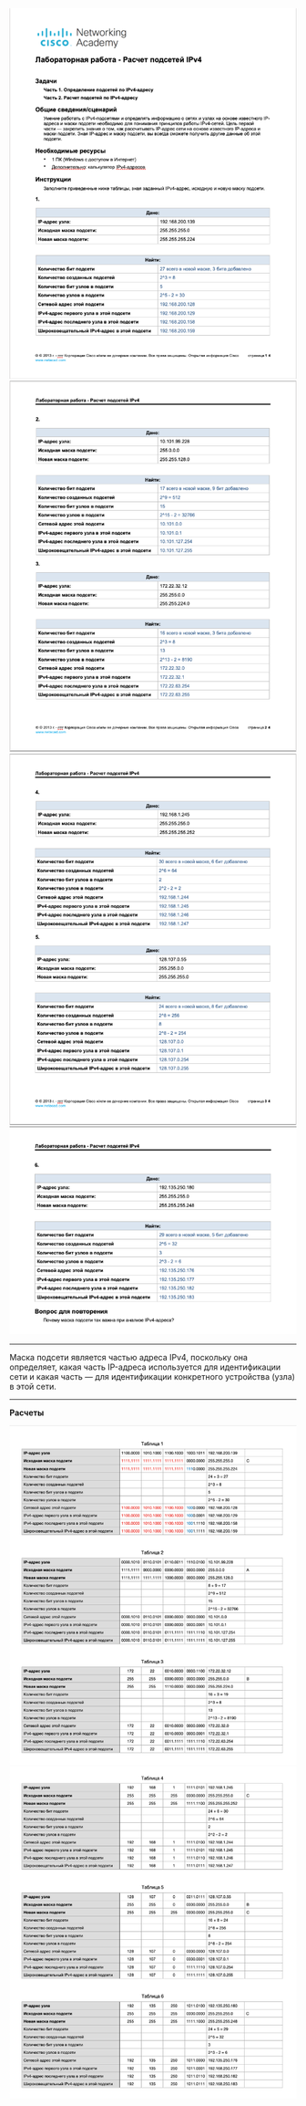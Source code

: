 ![1 слайд методички дз](images/task/01.png)
![2 слайд методички дз](images/task/02.png)
![3 слайд методички дз](images/task/03.png)
![4 слайд методички дз](images/task/04.png)

---

Маска подсети является частью адреса IPv4, поскольку она определяет, какая часть IP-адреса используется для идентификации сети и какая часть — для идентификации конкретного устройства (узла) в этой сети.

---

**Расчеты**

![скрин](images/reports/1.png)
![скрин](images/reports/2.png)
